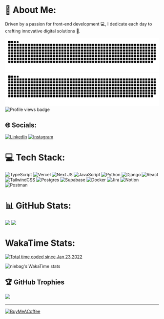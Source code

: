# 💫 About Me:
Driven by a passion for front-end development 💻, I dedicate each day to crafting innovative digital solutions 🚀.


<img src="https://github.com/nielsbaggerman/nielsbaggerman/blob/output/github-contribution-grid-snake.svg#gh-light-mode-only" alt="GitHub Snake Light">
<img src="https://github.com/nielsbaggerman/nielsbaggerman/blob/output/github-contribution-grid-snake-dark.svg#gh-dark-mode-only" alt="GitHub Snake Dark">


<img src="https://komarev.com/ghpvc/?username=nielsbaggerman&amp;label=profile+visitors&amp;color=ff0000" alt="Profile views badge" />

## 🌐 Socials:
[![LinkedIn](https://img.shields.io/badge/LinkedIn-%230077B5.svg?logo=linkedin&logoColor=white)](https://linkedin.com/in/niels-baggerman)
[![Instagram](https://img.shields.io/badge/Instagram-%23E4405F.svg?logo=Instagram&logoColor=white)](https://instagram.com/nnieellss) 

# 💻 Tech Stack:
![TypeScript](https://img.shields.io/badge/typescript-%23007ACC.svg?style=flat&logo=typescript&logoColor=white) ![Vercel](https://img.shields.io/badge/vercel-%23000000.svg?style=flat&logo=vercel&logoColor=white) ![Next JS](https://img.shields.io/badge/Next-black?style=flat&logo=next.js&logoColor=white) ![JavaScript](https://img.shields.io/badge/javascript-%23323330.svg?style=flat&logo=javascript&logoColor=%23F7DF1E) ![Python](https://img.shields.io/badge/python-3670A0?style=flat&logo=python&logoColor=ffdd54) ![Django](https://img.shields.io/badge/django-%23092E20.svg?style=flat&logo=django&logoColor=white) ![React](https://img.shields.io/badge/react-%2320232a.svg?style=flat&logo=react&logoColor=%2361DAFB) ![TailwindCSS](https://img.shields.io/badge/tailwindcss-%2338B2AC.svg?style=flat&logo=tailwind-css&logoColor=white) ![Postgres](https://img.shields.io/badge/postgres-%23316192.svg?style=flat&logo=postgresql&logoColor=white) ![Supabase](https://img.shields.io/badge/Supabase-3ECF8E?style=flat&logo=supabase&logoColor=white) ![Docker](https://img.shields.io/badge/docker-%230db7ed.svg?style=flat&logo=docker&logoColor=white) ![Jira](https://img.shields.io/badge/jira-%230A0FFF.svg?style=flat&logo=jira&logoColor=white) ![Notion](https://img.shields.io/badge/Notion-%23000000.svg?style=flat&logo=notion&logoColor=white) ![Postman](https://img.shields.io/badge/Postman-FF6C37?style=flat&logo=postman&logoColor=white)

# 📊 GitHub Stats:

![](https://github-readme-stats.vercel.app/api?username=niebag&rank_icon=github&theme=city_light&hide_border=false&include_all_commits=true&count_private=true&show=prs_merged,prs_merged_percentage)
![](https://github-readme-streak-stats.herokuapp.com/?user=niebag&theme=city_light&hide_border=false)

# WakaTime Stats:

<a href="https://wakatime.com/@9965fffd-9734-4f9e-ab7a-4a4259fd2430">
    <img src="https://wakatime.com/badge/user/9965fffd-9734-4f9e-ab7a-4a4259fd2430.svg" alt="Total time coded since Jan 23 2022" title="Total time coded since Jan 23 2022" />
</a>
    
![niebag's WakaTime stats](https://github-readme-stats.vercel.app/api/wakatime?username=niebag)

## 🏆 GitHub Trophies
![](https://github-profile-trophy.vercel.app/?username=niebag&theme=radical&no-frame=false&no-bg=true&margin-w=4)

---

[![BuyMeACoffee](https://img.shields.io/badge/Buy%20Me%20a%20Coffee-ffdd00?style=for-the-badge&logo=buy-me-a-coffee&logoColor=black)](https://buymeacoffee.com/nielsbaggerman) 

